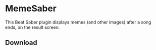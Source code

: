# MemeSaber
This Beat Saber plugin displays memes (and other images) after a song ends, on the result screen.

## Download

